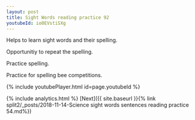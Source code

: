 ```yaml
---
layout: post
title: Sight Words reading practice 92
youtubeId: io0EVstiSXg
---
```

 
 
Helps to learn sight words and their spelling.

Opportunitiy to repeat the spelling. 

Practice spelling. 
 
Practice for spelling bee competitions. 
 
{% include youtubePlayer.html id=page.youtubeId %}
 
 
{% include analytics.html %} 
[Next]({{ site.baseurl }}{% link  split2/_posts/2018-11-14-Science sight words sentences reading practice 54.md%})
 
